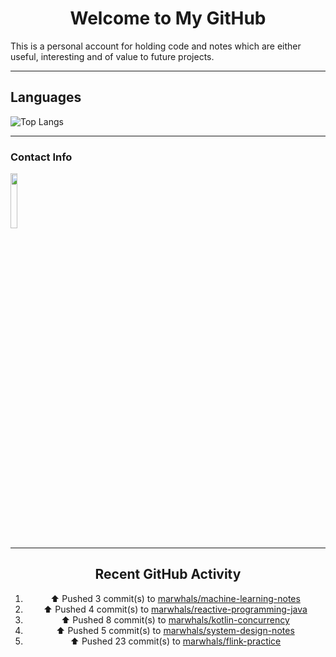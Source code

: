 <div style="text-align: center;">

# Welcome to My GitHub

</div>

This is a personal account for holding code and notes which are either useful, interesting and of value to future projects.

---
## Languages

![Top Langs](https://github-readme-stats.vercel.app/api/top-langs/?username=marwhals&layout=compact&bg_color=282c34&text_color=ffffff&title_color=ff5733)
 
---

### Contact Info

<a href="https://www.linkedin.com/in/marjanmubarok/">
  <img src="https://upload.wikimedia.org/wikipedia/commons/0/01/LinkedIn_Logo.svg" width="15%">
</a>

---

<div style="text-align: center;">

## Recent GitHub Activity

<!--RECENT_ACTIVITY:start-->
1. ⬆️ Pushed 3 commit(s) to [marwhals/machine-learning-notes](https://github.com/marwhals/machine-learning-notes)<br>
2. ⬆️ Pushed 4 commit(s) to [marwhals/reactive-programming-java](https://github.com/marwhals/reactive-programming-java)<br>
3. ⬆️ Pushed 8 commit(s) to [marwhals/kotlin-concurrency](https://github.com/marwhals/kotlin-concurrency)<br>
4. ⬆️ Pushed 5 commit(s) to [marwhals/system-design-notes](https://github.com/marwhals/system-design-notes)<br>
5. ⬆️ Pushed 23 commit(s) to [marwhals/flink-practice](https://github.com/marwhals/flink-practice)<br>
<!--RECENT_ACTIVITY:end-->

</div>